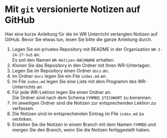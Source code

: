 # Mit `git` versionierte Notizen auf GitHub

Hier eine kurze Anleitung für die im WR Unterricht verlangten Notizen auf
GitHub. Bevor Sie etwas tun, lesen Sie bitte die ganze Anleitung durch.

1. Legen Sie ein privates Repository mit README in der Organisation
   `WR-I-24-27-SuS` an.  
   Es soll den Namen `WR-Notizen-NACHNAME` erhalten.
2. Klonen Sie das Repository in den Ordner mit Ihren WR-Unterlagen.
3. Legen Sie im Repository einen Ordner `docs` an.
4. Im Ordner `docs` legen Sie ein File `index.md` an.
5. Im File `index.md` legen Sie eine Liste mit dem Programm des WR-Unterrichts an.
6. Für jede WR-Lektion legen Sie einen Ordner an.  
   Die Ordner sind nach dem Schema `YYMMDD_STICHWORT` zu benennen.
7. Im jeweiligen Ordner sind die Notizen zur entsprechenden Lektion zu verfassen.
8. Die Notizen sind im entsprechenden Eintrag im File `index.md` zu verlinken.
9. Erstellen Sie die Notizen in einem Branch mit dem Namen `YYMMDD` und mergen
   Sie den Branch, wenn Sie die Notizen fertiggestellt haben.